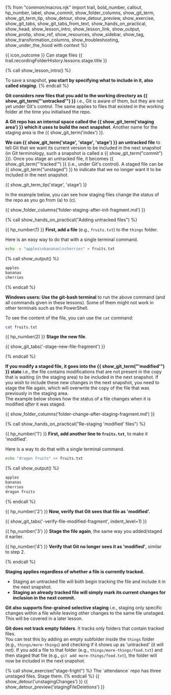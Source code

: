 {% from "common/macros.njk" import trail, bold_number, callout, hp_number, label, show_commit, show_folder_columns, show_git_term, show_git_term_tip, show_detour, show_detour_preview, show_exercise, show_git_tabs, show_git_tabs_from_text, show_hands_on_practical, show_head, show_lesson_intro, show_lesson_link, show_output, show_protip, show_ref, show_resources, show_sidebar, show_tag, show_transformation_columns, show_troubleshooting, show_under_the_hood with context %}


<span id="outcomes">{{ icon_outcome }} Can stage files</span>
<span id="title">{{ trail.recordingFolderHistory.lessons.stage.title }}</span>

<div id="body">

{% call show_lesson_intro() %}

To save a snapshot, **you start by specifying what to include in it, also called _staging_**.
{% endcall %}

**Git considers new files that you add to the working directory as {{ show_git_term("'untracked'") }}** i.e., Git is aware of them, but they are not yet under Git's control. The same applies to files that existed in the working folder at the time you initialised the repo.

**A Git repo has an internal space called the {{ show_git_term('staging area') }} which it uses to build the next snapshot**. Another name for the staging area is the {{ show_git_term('index') }}.

**We can {{ show_git_term('stage', 'stage', 'stage') }} an untracked file** to tell Git that we want its current version to be included in the next snapshot (in Git terminology, such a snapshot is called a {{ show_git_term("commit") }}). Once you stage an untracked file, it becomes {{ show_git_term("'tracked'") }} (i.e., under Git's control). A staged file can be {{ show_git_term("unstaged") }} to indicate that we no longer want it to be included in the next snapshot.

{{ show_git_term_tip('stage', 'stage') }}

In the example below, you can see how staging files change the status of the repo as you go from (a) to (c).

{{ show_folder_columns('folder-staging-after-init-fragment.md') }}

{% call show_hands_on_practical("Adding untracked files") %}

{{ hp_number(1) }} **First, add a file** (e.g., `fruits.txt`) to the `things` folder.

<box type="tip" seamless>

Here is an easy way to do that with a single terminal command.

```bash {.no-line-numbers }
echo -e "apples\nbananas\ncherries" > fruits.txt
```
{% call show_output() %}
```txt {heading="things/fruits.txt"}
apples
bananas
cherries
```
{% endcall %}

<box type="important" icon=":fab-windows:" seamless>

**Windows users: Use the git-bash terminal** to run the above command (and all commands given in these lessons). Some of them might not work in other terminals such as the PowerShell.
</box>

To see the content of the file, you can use the `cat` command:
```bash
cat fruits.txt
```

</box>

{{ hp_number(2) }} **Stage the new file**.

{{ show_git_tabs('-stage-new-file-fragment') }}

{% endcall %}


**If you modify a staged file, it goes into the {{ show_git_term("'modified'") }} state** i.e., the file contains modifications that are not present in the copy that is waiting (in the staging area) to be included in the next snapshot. If you wish to include these new changes in the next snapshot, you need to stage the file again, which will overwrite the copy of the file that was previously in the staging area.<br>
The example below shows how the status of a file changes when it is modified _after_ it was staged.

{{ show_folder_columns('folder-change-after-staging-fragment.md') }}

{% call show_hands_on_practical("Re-staging 'modified' files") %}

{{ hp_number('1') }} **First, add another line to `fruits.txt`**, to make it 'modified'.
<div class="indented-level1">

<box type="tip" seamless>

Here is a way to do that with a single terminal command.

```bash {.no-line-numbers }
echo "dragon fruits" >> fruits.txt
```
{% call show_output() %}

```txt {heading="things/fruits.txt" highlight-lines="4"}
apples
bananas
cherries
dragon fruits
```
{% endcall %}
</box>
</div>

{{ hp_number('2') }} **Now, verify that Git sees that file as 'modified'.**

{{ show_git_tabs('-verify-file-modified-fragment', indent_level=1) }}

{{ hp_number('3') }} **Stage the file again**, the same way you added/staged it earlier.

{{ hp_number('4') }} **Verify that Git no longer sees it as 'modified'**, similar to step 2.

{% endcall %} <!-- end: HOP -->

**Staging applies regardless of whether a file is currently tracked.**
 * Staging an untracked file will both begin tracking the file and include it in the next snapshot.
 * **Staging an already tracked file will simply mark its current changes for inclusion in the next commit.**

<div class="non-printable">

**Git also supports fine-grained selective staging** i.e., staging only specific changes within a file while leaving other changes to the same file unstaged. This will be covered in a later lesson.
</div>

**Git does not track empty folders**. It tracks only folders that contain tracked files.<br>
<span class="non-printable">You can test this by adding an empty subfolder inside the `things` folder (e.g., `things/more-things`) and checking if it shows up as 'untracked' (it will not). If you add a file to that folder (e.g., `things/more-things/food.txt`) and then staged that file (e.g., `git add more-things/food.txt`), the folder will now be included in the next snapshot.</span>

<include src="../common/protip-multiple-files-notation-fragment.md" />

</div>

<div id="extras">
{% call show_exercise("stage-fright") %}
The `attendance` repo has three unstaged files. Stage them.
{% endcall %}
{{ show_detour('unstagingChanges') }}
{{ show_detour_preview('stagingFileDeletions') }}
</div>
